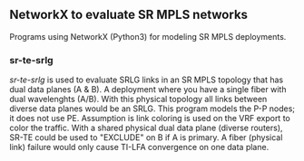 ## NetworkX to evaluate SR MPLS networks  
Programs using NetworkX (Python3) for modeling SR MPLS deployments.  
### sr-te-srlg
_sr-te-srlg_ is used to evaluate SRLG links in an SR MPLS topology that has dual data planes (A & B).  A deployment where you have a single fiber with dual wavelenghts (A/B).  With this physical topology all links between diverse data planes would be an SRLG.  This program models the P-P nodes; it does not use PE.   Assumption is link coloring is used on the VRF export to color the traffic.  With a shared physical dual data plane (diverse routers), SR-TE could be used to "EXCLUDE" on B if A is primary.  A fiber (physical link) failure would only cause TI-LFA convergence on one data plane.  

